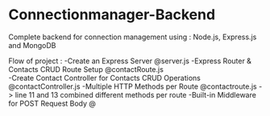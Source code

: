 # Connectionmanager-Backend
Complete backend for connection management using : Node.js, Express.js and MongoDB


Flow of project :
-Create an Express Server
  @server.js 
-Express Router & Contacts CRUD Route Setup
  @contactRoute.js  
-Create Contact Controller for Contacts CRUD Operations
  @contactController.js
-Multiple HTTP Methods per Route
  @contactroute.js -> line 11 and 13 combined different methods per route
-Built-in Middleware for POST Request Body
  @
